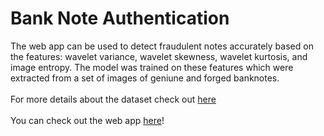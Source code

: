 # Bank Note Authentication
The web app can be used to detect fraudulent notes accurately based on the features: wavelet variance, wavelet skewness, wavelet kurtosis, and image entropy. The model was trained on these features which were extracted from a set of images of geniune and forged banknotes.<br><br>
For more details about the dataset check out [here](https://www.kaggle.com/ritesaluja/bank-note-authentication-uci-data)
<br><br>
You can check out the web app [here](https://testfastapi-1.herokuapp.com/)!
